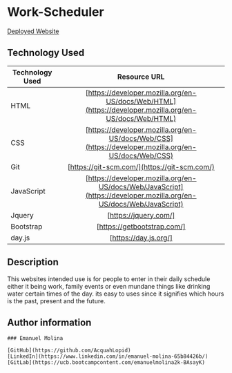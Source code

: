# Work-Scheduler

[Deployed Website](https://acquahlopid.github.io/Work-Scheduler/)
## Technology Used

| Technology Used         | Resource URL  |
| -------------           |:-------------:|
| HTML                    | [https://developer.mozilla.org/en-US/docs/Web/HTML](https://developer.mozilla.org/en-US/docs/Web/HTML) | 
| CSS                     | [https://developer.mozilla.org/en-US/docs/Web/CSS](https://developer.mozilla.org/en-US/docs/Web/CSS)      |
| Git                     | [https://git-scm.com/](https://git-scm.com/)     | 
| JavaScript              | [https://developer.mozilla.org/en-US/docs/Web/JavaScript](https://developer.mozilla.org/en-US/docs/Web/JavaScript) |
| Jquery                  |  [https://jquery.com/]                           |
| Bootstrap               | [https://getbootstrap.com/]                      |
| day.js                  | [https://day.js.org/]                            |

## Description

This websites intended use is for people to enter in their daily schedule either it being work, family events or even mundane things like drinking water certain times of the day. its easy to uses since it signifies which hours is the past, present and the future.
 

## Author information

```MD
### Emanuel Molina

[GitHub](https://github.com/AcquahLopid)
[LinkedIn](https://www.linkedin.com/in/emanuel-molina-65b84426b/)
[GitLab](https://ucb.bootcampcontent.com/emanuelmolina2k-BAsayK)

```